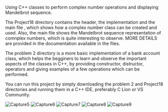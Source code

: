 Using C++ classes to perform complex number operations and displaying Mandelbrot sequence.

The Project18 directory contains the header, the implementation and the main file , which shows how a complex number class can be
created and used. Also, the main file shows the Mandelbrot sequence representation of comnplex numbers, which is quite interesting to
observe.
MORE DETAILS are provided in the documentation available in the files.

The problem 2 directory is a more basic implementation of a bank account class, which helps the begginers to learn and observe the important aspects
of the classes in C++, by providing constructor, distructor, operators and giving examples of a few operations which can
be performed.

You can run this project by simply downloading the problem 2 and Project18 directories and running them in a C++ IDE, preferably C Lion or VS Community.

![Capture5](https://github.com/DragosTrandafir/ComplexNumbers/assets/62999548/a409c200-9374-4190-90c1-ed6900007339)
![Capture6](https://github.com/DragosTrandafir/ComplexNumbers/assets/62999548/a0669e88-f45b-4d8f-98d1-41b866c4b3b5)
![Capture7](https://github.com/DragosTrandafir/ComplexNumbers/assets/62999548/6646c9d0-4c95-4815-9d65-2d099bb92001)
![Capture8](https://github.com/DragosTrandafir/ComplexNumbers/assets/62999548/a50e560b-4cf5-4453-854d-70be347c243e)
![Capture9](https://github.com/DragosTrandafir/ComplexNumbers/assets/62999548/a32b0851-e6f6-43e2-811a-55461a30cb13)

